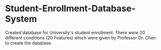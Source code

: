 # Student-Enrollment-Database-System
Created database for University's student enrollment. 
There were 20 different conditions (20 Features) which were given by Professor Dr. Chen to create the database.
